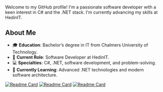 Welcome to my GitHub profile! I'm a passionate software developer with a keen interest in C# and the .NET stack. I'm currently advancing my skills at HedinIT.

## About Me
- 🎓 **Education**: Bachelor’s degree in IT from Chalmers University of Technology.
- 💼 **Current Role**: Software Developer at HedinIT.
- 💻 **Specialties**: C#, .NET, software development, and problem-solving.
- 🌱 **Currently Learning**: Advanced .NET technologies and modern software architecture.

[![Readme Card](https://github-readme-stats.vercel.app/api/pin/?username=GurraBern&repo=NutritionApp)](https://github.com/GurraBern/NutritionApp)
[![Readme Card](https://github-readme-stats.vercel.app/api/pin/?username=GurraBern&repo=NutritionApi)](https://github.com/GurraBern/NutritionApi)
[![Readme Card](https://github-readme-stats.vercel.app/api/pin/?username=GurraBern&repo=PloggingApp)](https://github.com/GurraBern/PloggingApp)
